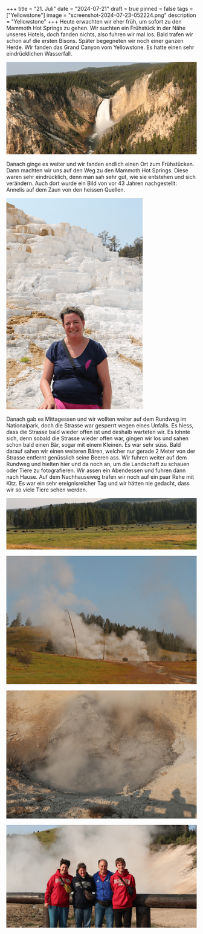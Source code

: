 +++
title = "21. Juli"
date = "2024-07-21"
draft = true
pinned = false
tags = ["Yellowstone"]
image = "screenshot-2024-07-23-052224.png"
description = "Yellowstone"
+++
Heute erwachten wir eher früh, um sofort zu den Mammoth Hot Springs zu gehen. Wir suchten ein Frühstück in der Nähe unseres Hotels, doch fanden nichts, also fuhren wir mal los. Bald trafen wir schon auf die ersten Bisons. Später begegneten wir noch einer ganzen Herde. Wir fanden das Grand Canyon vom Yellowstone. Es hatte einen sehr eindrücklichen Wasserfall.

![](screenshot-2024-07-23-044931.png)

Danach ginge es weiter und wir fanden endlich einen Ort zum Frühstücken. Dann machten wir uns auf den Weg zu den Mammoth Hot Springs. Diese waren sehr eindrücklich, denn man sah sehr gut, wie sie entstehen und sich verändern. Auch dort wurde ein Bild von vor 43 Jahren nachgestellt: Annelis auf dem Zaun von den heissen Quellen.

![](screenshot-2024-07-23-050307.png)

Danach gab es Mittagessen und wir wollten weiter auf dem Rundweg im Nationalpark, doch die Strasse war gesperrt wegen eines Unfalls. Es hiess, dass die Strasse bald wieder offen ist und deshalb warteten wir. Es lohnte sich, denn sobald die Strasse wieder offen war, gingen wir los und sahen schon bald einen Bär, sogar mit einem Kleinen. Es war sehr süss. Bald darauf sahen wir einen weiteren Bären, welcher nur gerade 2 Meter von der Strasse entfernt genüsslich seine Beeren ass. Wir fuhren weiter auf dem Rundweg und hielten hier und da noch an, um die Landschaft zu schauen oder Tiere zu fotografieren. Wir assen ein Abendessen und fuhren dann nach Hause. Auf dem Nachhauseweg trafen wir noch auf ein paar Rehe mit Kitz. Es war ein sehr ereignisreicher Tag und wir hätten nie gedacht, dass wir so viele Tiere sehen werden.

![](screenshot-2024-07-23-043724.png)

![](screenshot-2024-07-23-044539.png)

![](screenshot-2024-07-23-044808.png)

![](screenshot-2024-07-23-044817.png)